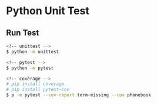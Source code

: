 # Python Unit Test

## Run Test

```bash
<!-- unittest -->
$ python -m unittest

<!-- pytest -->
$ python -m pytest

<!-- coverage -->
# pip install coverage
# pip install pytest-cov
$ p -m pytest --cov-report term-missing --cov phonebook
```
